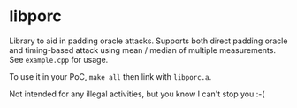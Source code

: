 # libporc
Library to aid in padding oracle attacks.
Supports both direct padding oracle and timing-based attack using mean / median of multiple measurements.
See `example.cpp` for usage.

To use it in your PoC, `make all` then link with `libporc.a`.

Not intended for any illegal activities, but you know I can't stop you :-(
